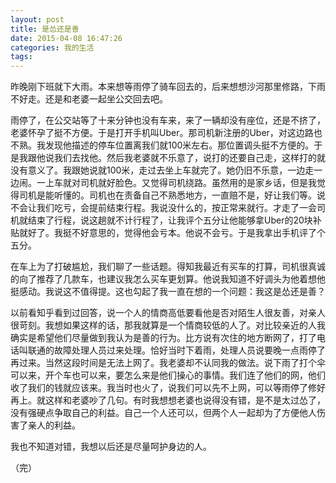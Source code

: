 ```yaml
---
layout: post
title: 是怂还是善
date: 2015-04-08 16:47:26
categories: 我的生活
tags:
---
```


昨晚刚下班就下大雨。本来想等雨停了骑车回去的，后来想想沙河那里修路，下雨不好走。还是和老婆一起坐公交回去吧。

雨停了，在公交站等了十来分钟也没有车来，来了一辆却没有座位，还是不挤了，老婆怀孕了挺不方便。于是打开手机叫Uber。那司机新注册的Uber，对这边路也不熟。我发现他描述的停车位置离我们就100米左右。那位置调头挺不方便的。于是我跟他说我们去找他。然后我老婆就不乐意了，说打的还要自己走，这样打的就没有意义了。我跟她说就100米，走过去坐上车就完了。她仍旧不乐意，一边走一边闹。一上车就对司机就好脸色。又觉得司机绕路。虽然用的是家乡话，但是我觉得司机是能听懂的。司机也在责备自己不熟悉地方，一直赔不是，好让我们等。说不会让我们吃亏，会提前结束行程。我说没什么的，按正常来就行。才走了一会司机就结束了行程，说这趟就不计行程了，让我评个五分让他能够拿Uber的20块补贴就好了。我挺不好意思的，觉得他会亏本。他说不会亏。于是我拿出手机评了个五分。

在车上为了打破尴尬，我们聊了一些话题。得知我最近有买车的打算，司机很真诚的向了推荐了几款车，也建议我怎么买车更划算。他说我知道不好调头为他着想他挺感动。我说这不值得提。这也勾起了我一直在想的一个问题：我这是怂还是善？

以前看知乎看到过回答，说一个人的情商高低要看他是否对陌生人很友善，对亲人很苛刻。我想如果这样的话，那我就算是一个情商较低的人了。对比较亲近的人我确实是希望他们尽量做到我认为是善的行为。比方说有次住的地方断网了，打了电话叫联通的故障处理人员过来处理。恰好当时下着雨，处理人员说要晚一点雨停了再过来。当然这段时间是无法上网了。我老婆却不认同我的做法。说下雨了打个伞可以来，开个车也可以来，要怎么来是他们操心的事情。我们连了他们的网，他们收了我们的钱就应该来。我当时也火了，说我们可以先不上网，可以等雨停了修好再上。就这样和老婆吵了几句。有时我想想老婆也说得没有错，是不是太过怂了，没有强硬点争取自己的利益。自己一个人还可以，但两个人一起却为了方便他人伤害了亲人的利益。

我也不知道对错，我想以后还是尽量呵护身边的人。

（完）
